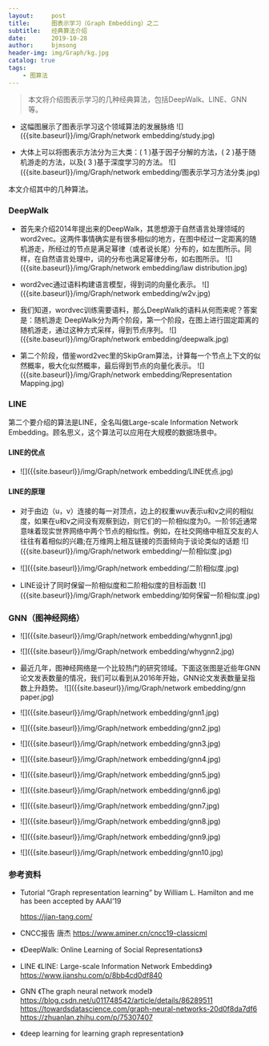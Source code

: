 ```yaml
---
layout:     post
title:      图表示学习（Graph Embedding）之二
subtitle:   经典算法介绍
date:       2019-10-28
author:     bjmsong
header-img: img/Graph/kg.jpg
catalog: true
tags:
    - 图算法
---
```

>本文将介绍图表示学习的几种经典算法，包括DeepWalk、LINE、GNN等。

<ul> 
<li markdown="1"> 
这幅图展示了图表示学习这个领域算法的发展脉络
![]({{site.baseurl}}/img/Graph/network embedding/study.jpg) 
</li> 
</ul> 


<ul> 
<li markdown="1"> 
大体上可以将图表示方法分为三大类：( 1 )基于因子分解的方法，( 2 )基于随机游走的方法，以及( 3 )基于深度学习的方法。
![]({{site.baseurl}}/img/Graph/network embedding/图表示学习方法分类.jpg) 
</li> 
</ul> 


本文介绍其中的几种算法。

### DeepWalk
<ul> 
<li markdown="1"> 
首先来介绍2014年提出来的DeepWalk，其思想源于自然语言处理领域的word2vec。这两件事情确实是有很多相似的地方，在图中经过一定距离的随机游走，所经过的节点是满足幂律（或者说长尾）分布的，如左图所示。同样，在自然语言处理中，词的分布也满足幂律分布，如右图所示。
![]({{site.baseurl}}/img/Graph/network embedding/law distribution.jpg) 
</li> 
</ul> 

<ul> 
<li markdown="1"> 
word2vec通过语料构建语言模型，得到词的向量化表示。
![]({{site.baseurl}}/img/Graph/network embedding/w2v.jpg) 
</li> 
</ul> 


<ul> 
<li markdown="1"> 
我们知道，wordvec训练需要语料，那么DeepWalk的语料从何而来呢？答案是：随机游走
DeepWalk分为两个阶段，第一个阶段，在图上进行固定距离的随机游走，通过这种方式采样，得到节点序列。
![]({{site.baseurl}}/img/Graph/network embedding/deepwalk.jpg) 
</li> 
</ul> 

<ul> 
<li markdown="1"> 
第二个阶段，借鉴word2vec里的SkipGram算法，计算每一个节点上下文的似然概率，极大化似然概率，最后得到节点的向量化表示。
![]({{site.baseurl}}/img/Graph/network embedding/Representation Mapping.jpg) 
</li> 
</ul> 



### LINE

第二个要介绍的算法是LINE，全名叫做Large-scale Information Network Embedding。顾名思义，这个算法可以应用在大规模的数据场景中。


#### LINE的优点


<ul> 
<li markdown="1"> 
![]({{site.baseurl}}/img/Graph/network embedding/LINE优点.jpg) 
</li> 
</ul> 


#### LINE的原理

<ul> 
<li markdown="1"> 
对于由边（u，v）连接的每一对顶点，边上的权重wuv表示u和v之间的相似度，如果在u和v之间没有观察到边，则它们的一阶相似度为0。一阶邻近通常意味着现实世界网络中两个节点的相似性。例如，在社交网络中相互交友的人往往有着相似的兴趣;在万维网上相互链接的页面倾向于谈论类似的话题
![]({{site.baseurl}}/img/Graph/network embedding/一阶相似度.jpg) 
</li> 
</ul> 


<ul> 
<li markdown="1"> 
![]({{site.baseurl}}/img/Graph/network embedding/二阶相似度.jpg) 
</li> 
</ul> 


<ul> 
<li markdown="1"> 
LINE设计了同时保留一阶相似度和二阶相似度的目标函数
![]({{site.baseurl}}/img/Graph/network embedding/如何保留一阶相似度.jpg) 
</li> 
</ul> 



### GNN（图神经网络）
<ul> 
<li markdown="1"> 
![]({{site.baseurl}}/img/Graph/network embedding/whygnn1.jpg) 
</li> 
</ul> 

<ul> 
<li markdown="1"> 
![]({{site.baseurl}}/img/Graph/network embedding/whygnn2.jpg) 
</li> 
</ul> 


<ul> 
<li markdown="1"> 
最近几年，图神经网络是一个比较热门的研究领域。下面这张图是近些年GNN论文发表数量的情况，我们可以看到从2016年开始，GNN论文发表数量呈指数上升趋势。
![]({{site.baseurl}}/img/Graph/network embedding/gnn paper.jpg) 
</li> 
</ul> 

<ul> 
<li markdown="1"> 
![]({{site.baseurl}}/img/Graph/network embedding/gnn1.jpg) 
</li> 
</ul> 

<ul> 
<li markdown="1"> 
![]({{site.baseurl}}/img/Graph/network embedding/gnn2.jpg) 
</li> 
</ul> 

<ul> 
<li markdown="1"> 
![]({{site.baseurl}}/img/Graph/network embedding/gnn3.jpg) 
</li> 
</ul> 

<ul> 
<li markdown="1"> 
![]({{site.baseurl}}/img/Graph/network embedding/gnn4.jpg) 
</li> 
</ul> 

<ul> 
<li markdown="1"> 
![]({{site.baseurl}}/img/Graph/network embedding/gnn5.jpg) 
</li> 
</ul> 

<ul> 
<li markdown="1"> 
![]({{site.baseurl}}/img/Graph/network embedding/gnn6.jpg) 
</li> 
</ul> 

<ul> 
<li markdown="1"> 
![]({{site.baseurl}}/img/Graph/network embedding/gnn7.jpg) 
</li> 
</ul> 

<ul> 
<li markdown="1"> 
![]({{site.baseurl}}/img/Graph/network embedding/gnn8.jpg) 
</li> 
</ul> 

<ul> 
<li markdown="1"> 
![]({{site.baseurl}}/img/Graph/network embedding/gnn9.jpg) 
</li> 
</ul> 

<ul> 
<li markdown="1"> 
![]({{site.baseurl}}/img/Graph/network embedding/gnn10.jpg) 
</li> 
</ul> 


### 参考资料
- Tutorial “Graph representation learning” by William L. Hamilton and me has been accepted by AAAI’19

   https://jian-tang.com/

- CNCC报告 唐杰 
  https://www.aminer.cn/cncc19-classicml

- 《DeepWalk: Online Learning of Social Representations》

- LINE 
  《LINE: Large-scale Information Network Embedding》
  https://www.jianshu.com/p/8bb4cd0df840

- GNN
《The graph neural network model》
https://blog.csdn.net/u011748542/article/details/86289511
https://towardsdatascience.com/graph-neural-networks-20d0f8da7df6
https://zhuanlan.zhihu.com/p/75307407

- 《deep learning for learning graph representation》




